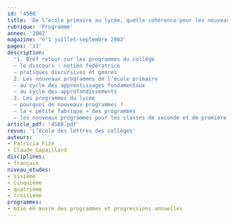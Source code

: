 ```yaml
---
id: '4588'
title: 'De l’école primaire au lycée, quelle cohérence pour les nouveaux programmes ? (1/2)'
rubrique: 'Programme'
annee: '2002'
magazine: 'n°1 juillet-septembre 2002'
pages: '11'
description: 
  '1. Bref retour sur les programmes du collège
  – le discours : notion fédératrice
  – pratiques discursives et genres
  2. Les nouveaux programmes de l’école primaire
  – au cycle des apprentissages fondamentaux
  – au cycle des approfondissements
  3. Les programmes du lycée
  – pourquoi de nouveaux programmes ?
  – la « petite fabrique » des programmes
  – les nouveaux programmes pour les classes de seconde et de première des lycées'
article_pdf: '4588.pdf'
revue: 'L’école des lettres des collèges'
auteurs:
- Patricia Fize
- Claude Gapaillard
disciplines:
- français
niveau_etudes:
- sixième
- cinquième
- quatrième
- troisième
programmes:
- mise en œuvre des programmes et progressions annuelles
---
```

